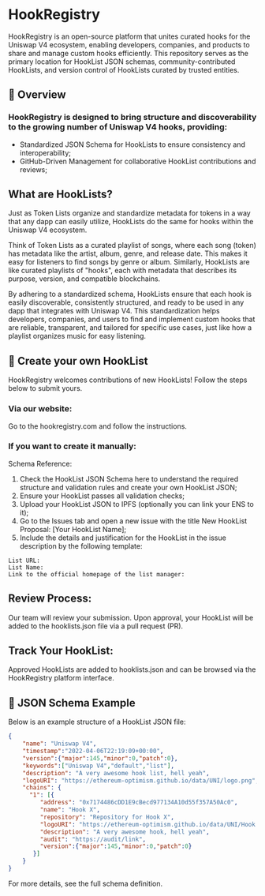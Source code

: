 # HookRegistry

HookRegistry is an open-source platform that unites curated hooks for the Uniswap V4 ecosystem, enabling developers, companies, and products to share and manage custom hooks efficiently. This repository serves as the primary location for HookList JSON schemas, community-contributed HookLists, and version control of HookLists curated by trusted entities.

## 📖 Overview

### HookRegistry is designed to bring structure and discoverability to the growing number of Uniswap V4 hooks, providing:

- Standardized JSON Schema for HookLists to ensure consistency and interoperability;
- GitHub-Driven Management for collaborative HookList contributions and reviews;

## What are HookLists?

Just as Token Lists organize and standardize metadata for tokens in a way that any dapp can easily utilize, HookLists do the same for hooks within the Uniswap V4 ecosystem.

Think of Token Lists as a curated playlist of songs, where each song (token) has metadata like the artist, album, genre, and release date. This makes it easy for listeners to find songs by genre or album. Similarly, HookLists are like curated playlists of "hooks", each with metadata that describes its purpose, version, and compatible blockchains.

By adhering to a standardized schema, HookLists ensure that each hook is easily discoverable, consistently structured, and ready to be used in any dapp that integrates with Uniswap V4. This standardization helps developers, companies, and users to find and implement custom hooks that are reliable, transparent, and tailored for specific use cases, just like how a playlist organizes music for easy listening.

## 🧩 Create your own HookList

HookRegistry welcomes contributions of new HookLists! Follow the steps below to submit yours.

### Via our website:

Go to the hookregistry.com and follow the instructions.

### If you want to create it manually:
 
Schema Reference:

1. Check the HookList JSON Schema here to understand the required structure and validation rules and create your own HookList JSON;
2. Ensure your HookList passes all validation checks;
3. Upload your HookList JSON to IPFS (optionally you can link your ENS to it);
4. Go to the Issues tab and open a new issue with the title New HookList Proposal: [Your HookList Name];
5. Include the details and justification for the HookList in the issue description by the following template:

```
List URL: 
List Name: 
Link to the official homepage of the list manager:
```

## Review Process:

Our team will review your submission. Upon approval, your HookList will be added to the hooklists.json file via a pull request (PR).

## Track Your HookList:

Approved HookLists are added to hooklists.json and can be browsed via the HookRegistry platform interface.

## 📜 JSON Schema Example

Below is an example structure of a HookList JSON file:

```json
{
    "name": "Uniswap V4",
    "timestamp":"2022-04-06T22:19:09+00:00",
    "version":{"major":145,"minor":0,"patch":0},
    "keywords":["Uniswap V4","default","list"],
    "description": "A very awesome hook list, hell yeah",
    "logoURI": "https://ethereum-optimism.github.io/data/UNI/logo.png",
    "chains": {
      "1": [{
         "address": "0x7174486cDD1E9cBecd977134A10d55f357A50Ac0",
         "name": "Hook X",
         "repository": "Repository for Hook X",
         "logoURI": "https://ethereum-optimism.github.io/data/UNI/Hook.png",
         "description": "A very awesome hook, hell yeah",
         "audit": "https://audit/link",
         "version":{"major":145,"minor":0,"patch":0}
       }]
    }
}
```
For more details, see the full schema definition.

